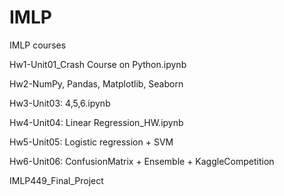 # IMLP
IMLP courses

Hw1-Unit01_Crash Course on Python.ipynb 

Hw2-NumPy, Pandas, Matplotlib, Seaborn

Hw3-Unit03: 4,5,6.ipynb 

Hw4-Unit04: Linear Regression_HW.ipynb 

Hw5-Unit05: Logistic regression + SVM

Hw6-Unit06: ConfusionMatrix + Ensemble + KaggleCompetition

IMLP449_Final_Project
